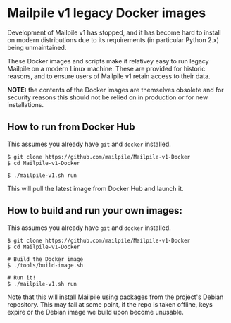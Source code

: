 # Mailpile v1 legacy Docker images

Development of Mailpile v1 has stopped, and it has become hard to
install on modern distributions due to its requirements (in particular
Python 2.x) being unmaintained.

These Docker images and scripts make it relativey easy to run legacy
Mailpile on a modern Linux machine. These are provided for historic
reasons, and to ensure users of Mailpile v1 retain access to their data.

**NOTE:** the contents of the Docker images are themselves obsolete and
for security reasons this should not be relied on in production or for
new installations.


## How to run from Docker Hub

This assumes you already have `git` and `docker` installed.

    $ git clone https://github.com/mailpile/Mailpile-v1-Docker
    $ cd Mailpile-v1-Docker

    $ ./mailpile-v1.sh run

This will pull the latest image from Docker Hub and launch it.


## How to build and run your own images:

This assumes you already have `git` and `docker` installed.

    $ git clone https://github.com/mailpile/Mailpile-v1-Docker
    $ cd Mailpile-v1-Docker

    # Build the Docker image
    $ ./tools/build-image.sh

    # Run it!
    $ ./mailpile-v1.sh run

Note that this will install Mailpile using packages from the project's
Debian repository. This may fail at some point, if the repo is taken
offline, keys expire or the Debian image we build upon become unusable.

